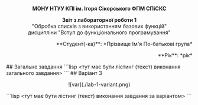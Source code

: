 <p align="center"><b>МОНУ НТУУ КПІ ім. Ігоря Сікорського ФПМ СПіСКС</b></p>
<p align="center">
<b>Звіт з лабораторної роботи 1</b><br/>
"Обробка списків з використанням базових функцій"<br/>
дисципліни "Вступ до функціонального програмування"
</p>
<p align="right">**Студент(-ка)**: *Прізвище Ім'я По-батькові група*<p>
<p align="right">**Рік**: *рік*<p>
## Загальне завдання
<!--лістинг пунктів загального завдання можна навести в одному блоці коду із коментарями,
які позначають початок виконання окремих пунктів, або ж розділити весь лістинг на окремі
блоки коду і додати для них підзаголовки (напр. ### Пункт 1)-->
```lisp
<тут має бути лістинг (текст) виконання загального завдання>
```
## Варіант 3
<p align="center">
![var](./lab-1-variant.png)
</p>
```lisp
<тут має бути лістинг (текст) виконання завдання за варіантом>
```
